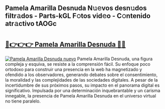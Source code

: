 ## Pamela Amarilla Desnuda N𝚞𝚎vos desn𝚞dos filtr𝚊dos - Parts-kGL F𝚘tos vid𝚎o - C𝚘ntenido atr𝚊ctivo tAOGc

# <h2><a href="http://mbcu0d.tromn.icu/?c=Pamela+Amarilla+Desnuda">🔗👉👉👉 Pamela Amarilla Desnuda 🔗🔗</a></h2>

[![Pamela Amarilla Desnuda nuevo](https://i.imgur.com/pEAQMta.gif)](http://mbcu0d.tromn.icu/?c=Pamela+Amarilla+Desnuda)
Pamela Amarilla Desnuda, una figura compleja y esquiva, se resiste a la comprensión fácil. Su enfoque poco ortodoxo para construir una presencia en la web ha magnetizado y ofendido a los observadores, generando debates sobre el consentimiento, la moralidad y las complejidades de las sociedades digitales. A pesar de la incertidumbre de sus próximos pasos, su impacto en el panorama digital es significativo. Impulsada por una determinación inquebrantable y un carisma innegable, la presencia de Pamela Amarilla Desnuda en el universo virtual no tiene paralelo.
